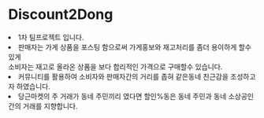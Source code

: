 # Discount2Dong
<li>1차 팀프로젝트 입니다.</li>
<li>판매자는 가게 상품을 포스팅 함으로써 가게홍보와 재고처리를 좀더 용이하게 할수있게 <br>
  소비자는 재고로 올라온 상품을 보다 합리적인 가격으로 구매할수 있습니다. </li>
<li>커뮤니티를 활용하여 소비자와 판매자간의 거리를 좁혀 같은동네 친근감을 조성하고자 하였습니다. </li>
<li>당근마켓의 주 거래가 동네 주민끼리 였다면 할인%동은 동네 주민과 동네 소상공인간의 거래를 지향합니다.</li>
